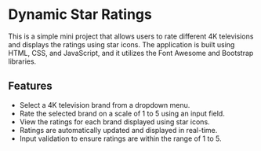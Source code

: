 # Dynamic Star Ratings
This is a simple mini project that allows users to rate different 4K televisions and displays the ratings using star icons. The application is built using HTML, CSS, and JavaScript, and it utilizes the Font Awesome and Bootstrap libraries.

## Features
- Select a 4K television brand from a dropdown menu.
- Rate the selected brand on a scale of 1 to 5 using an input field.
- View the ratings for each brand displayed using star icons.
- Ratings are automatically updated and displayed in real-time.
- Input validation to ensure ratings are within the range of 1 to 5.
